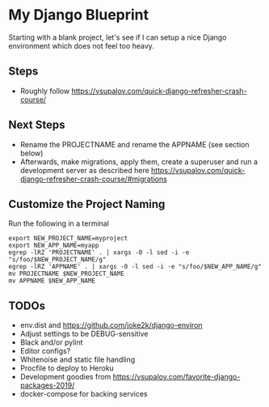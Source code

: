 # My Django Blueprint

Starting with a blank project, let's see if I can setup a nice Django environment which does not feel too heavy.

## Steps

* Roughly follow https://vsupalov.com/quick-django-refresher-crash-course/

## Next Steps

* Rename the PROJECTNAME and rename the APPNAME (see section below)
* Afterwards, make migrations, apply them, create a superuser and run a development server as described here https://vsupalov.com/quick-django-refresher-crash-course/#migrations

## Customize the Project Naming

Run the following in a terminal

```
export NEW_PROJECT_NAME=myproject
export NEW_APP_NAME=myapp
egrep -lRZ 'PROJECTNAME' . | xargs -0 -l sed -i -e "s/foo/$NEW_PROJECT_NAME/g"
egrep -lRZ 'APPNAME' . | xargs -0 -l sed -i -e "s/foo/$NEW_APP_NAME/g"
mv PROJECTNAME $NEW_PROJECT_NAME
mv APPNAME $NEW_APP_NAME
```

## TODOs

* env.dist and https://github.com/joke2k/django-environ
* Adjust settings to be DEBUG-sensitive
* Black and/or pylint
* Editor configs?
* Whitenoise and static file handling
* Procfile to deploy to Heroku
* Development goodies from https://vsupalov.com/favorite-django-packages-2019/
* docker-compose for backing services
